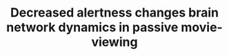 ---
title: "Decreased alertness changes brain network dynamics in passive movie-viewing"
project_id: consciousness
conf_date: 2023-07-01
conference_id: "OHBM_2023"
presenters:
   - samika_kumar
   - javier_gonzalez-castillo
   - daniel_handwerker
   - sharif_kronemer
   - peter_bandettini
summary: ""
file: /assets/presentations/Samika Kumar OHBM 2023_sm.pdf
filename: Samika Kumar OHBM 2023_sm.pdf
layout: presentation
---